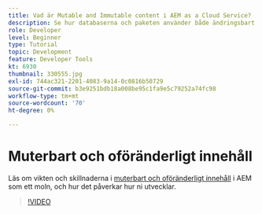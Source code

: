```yaml
---
title: Vad är Mutable and Immutable content i AEM as a Cloud Service?
description: Se hur databaserna och paketen använder både ändringsbart och oföränderligt innehåll och varför det är viktigt i AEM as a Cloud Service.
role: Developer
level: Beginner
type: Tutorial
topic: Development
feature: Developer Tools
kt: 6930
thumbnail: 330555.jpg
exl-id: 744ac321-2201-4083-9a14-0c0816b50729
source-git-commit: b3e9251bdb18a008be95c1fa9e5c79252a74fc98
workflow-type: tm+mt
source-wordcount: '70'
ht-degree: 0%

---
```


# Muterbart och oföränderligt innehåll

Läs om vikten och skillnaderna i [muterbart och oföränderligt innehåll](https://experienceleague.adobe.com/docs/experience-manager-cloud-service/implementing/developing/aem-project-content-package-structure.html) i AEM som ett moln, och hur det påverkar hur ni utvecklar.

>[!VIDEO](https://video.tv.adobe.com/v/330555?quality=12&learn=on)
